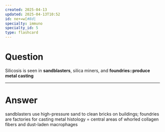 ```yaml
---
created: 2025-04-13
updated: 2025-04-13T10:52
id: ne+=w[#8d|
specialty: immuno
specialty_id: 5
type: flashcard
---
```


# Question
Silicosis is seen in **sandblasters**, silica miners, and **foundries::produce metal casting**

---

# Answer
sandblasters use high-pressure sand to clean bricks on buildings; foundries are factories for casting metal histology = central areas of whorled collagen fibers and dust-laden macrophages